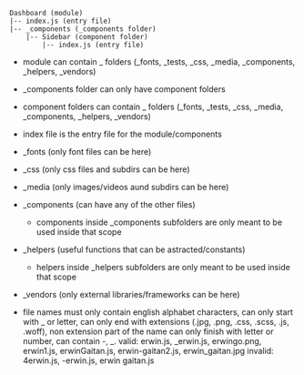 ```
Dashboard (module)
|-- index.js (entry file)
|-- _components (_components folder)
    |-- Sidebar (component folder)
        |-- index.js (entry file)
```

- module can contain _ folders (_fonts, _tests, _css, _media, _components, _helpers, _vendors)
- _components folder can only have component folders
- component folders can contain _ folders (_fonts, _tests, _css, _media,
  _components, _helpers, _vendors)
- index file is the entry file for the module/components

- _fonts (only font files can be here)
- _css (only css files and subdirs can be here)
- _media (only images/videos aund subdirs can be here)
- _components (can have any of the other files)
  - components inside _components subfolders are only meant to be used inside that scope
- _helpers (useful functions that can be astracted/constants)
  - helpers inside _helpers subfolders are only meant to be used inside that scope
- _vendors (only external libraries/frameworks can be here)
- file names must only contain english alphabet characters, can only start with _ or letter,
  can only end with extensions (.jpg, .png, .css, .scss, .js, .woff), non extension part of the
  name can only finish with letter or number, can contain -, _.
  valid: erwin.js, _erwin.js, erwingo.png, erwin1.js, erwinGaitan.js, erwin-gaitan2.js, erwin_gaitan.jpg
  invalid: 4erwin.js, -erwin.js, erwin gaitan.js
